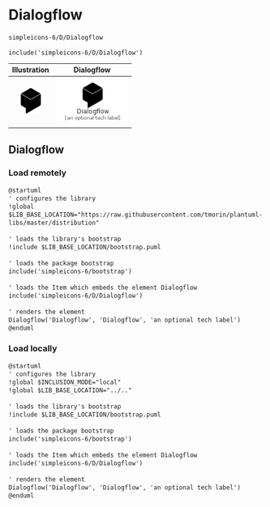 # Dialogflow


```text
simpleicons-6/D/Dialogflow
```

```text
include('simpleicons-6/D/Dialogflow')
```



| Illustration | Dialogflow |
| :---: | :---: |
| ![illustration for Illustration](../../simpleicons-6/D/Dialogflow.png) | ![illustration for Dialogflow](../../simpleicons-6/D/Dialogflow.Local.png) |




## Dialogflow

### Load remotely
```plantuml
@startuml
' configures the library
!global $LIB_BASE_LOCATION="https://raw.githubusercontent.com/tmorin/plantuml-libs/master/distribution"

' loads the library's bootstrap
!include $LIB_BASE_LOCATION/bootstrap.puml

' loads the package bootstrap
include('simpleicons-6/bootstrap')

' loads the Item which embeds the element Dialogflow
include('simpleicons-6/D/Dialogflow')

' renders the element
Dialogflow('Dialogflow', 'Dialogflow', 'an optional tech label')
@enduml
```

### Load locally
```plantuml
@startuml
' configures the library
!global $INCLUSION_MODE="local"
!global $LIB_BASE_LOCATION="../.."

' loads the library's bootstrap
!include $LIB_BASE_LOCATION/bootstrap.puml

' loads the package bootstrap
include('simpleicons-6/bootstrap')

' loads the Item which embeds the element Dialogflow
include('simpleicons-6/D/Dialogflow')

' renders the element
Dialogflow('Dialogflow', 'Dialogflow', 'an optional tech label')
@enduml
```

